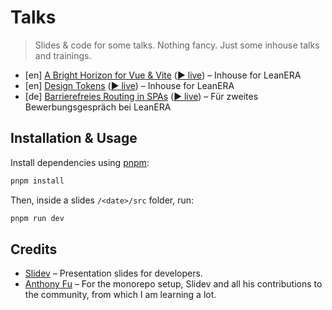 # Talks

> Slides & code for some talks. Nothing fancy. Just some inhouse talks and trainings.

- [en] [A Bright Horizon for Vue & Vite](./2021-10-27) ([▶️ live](https://talks-jhnn.netlify.app/2021/bright-horizon-vue-and-vite/)) – Inhouse for LeanERA
- [en] [Design Tokens](./2021-08-18) ([▶️ live](https://talks-jhnn.netlify.app/2021/leanera-design-tokens/)) – Inhouse for LeanERA
- [de] [Barrierefreies Routing in SPAs](./2021-05-17) ([▶️ live](https://talks-jhnn.netlify.app/2021/leanera-accessible-routing-spa/)) – Für zweites Bewerbungsgespräch bei LeanERA

## Installation & Usage

Install dependencies using [pnpm](https://pnpm.io):

```bash
pnpm install
```

Then, inside a slides `/<date>/src` folder, run:

```bash
pnpm run dev
```

## Credits

- [Slidev](https://sli.dev) – Presentation slides for developers.
- [Anthony Fu](https://github.com/antfu) – For the monorepo setup, Slidev and all his contributions to the community, from which I am learning a lot.
